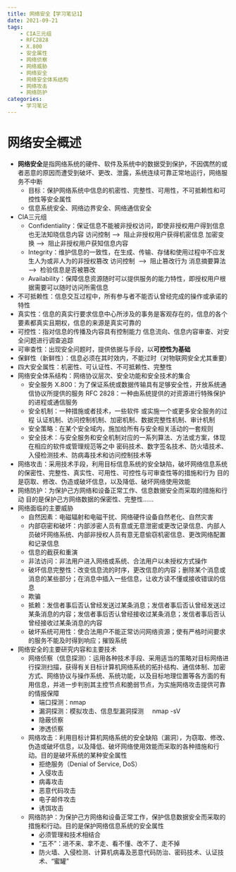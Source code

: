 ```yaml
---
title: 网络安全【学习笔记1】
date: 2021-09-21
tags: 
    - CIA三元组 
    - RFC2828 
    - X.800 
    - 安全属性 
    - 网络侦察 
    - 网络威胁 
    - 网络安全 
    - 网络安全体系结构 
    - 网络攻击 
    - 网络防护
categories: 
    - 学习笔记
---
```

# 网络安全概述

-   **网络安全**是指网络系统的硬件、软件及系统中的数据受到保护，不因偶然的或者恶意的原因而遭受到破坏、更改、泄露，系统连续可靠正常地运行，网络服务不中断
    -   目标：保护网络系统中信息的机密性、完整性、可用性，不可抵赖性和可控性等安全属性
    -   信息系统安全、网络边界安全、网络通信安全
-   CIA三元组
    -   Confidentiality：保证信息不能被非授权访问，即使非授权用户得到信息也无法知晓信息内容 访问控制 -->  阻止非授权用户获得机密信息 加密变换 -->  阻止非授权用户获知信息内容
    -   Integrity：维护信息的一致性，在生成、传输、存储和使用过程中不应发生人为或非人为的非授权篡改 访问控制  -->  阻止篡改行为 消息摘要算法  -->  检验信息是否被篡改
    -   Availability：保障信息资源随时可以提供服务的能力特性，即授权用户根据需要可以随时访问所需信息
-   不可抵赖性：信息交互过程中，所有参与者不能否认曾经完成的操作或承诺的特性
-   真实性：信息的真实行要求信息中心所涉及的事务是客观存在的，信息的各个要素都真实且期权，信息的来源是真实可靠的
-   可控性：指对信息的传播及内容具有控制能力 信息流向、信息内容审查、对安全问题进行调查追踪
-   可审查性：出现安全问题时，提供依据与手段，以**可控性为基础**
-   保鲜性（新鲜性）：信息必须在其时效内，不能过时（对物联网安全尤其重要）
-   四大安全属性：机密性、可认证性、不可抵赖性、完整性
-   网络安全体系结构：网络协议层次、安全功能和安全技术的集合
    -   安全服务 X.800：为了保证系统或数据传输具有足够安全性，开放系统通信协议所提供的服务 RFC 2828：一种由系统提供的对资源进行特殊保护的进程或通信服务
    -   安全机制：一种措施或者技术，一些软件 或实施一个或更多安全服务的过程 认证机制、访问控制机制、加密机制、数据完整性机制、审计机制
    -   安全策略：在某个安全域内，施加给所有与安全相关活动的一套规则
    -   安全技术：与安全服务和安全机制对应的一系列算法、方法或方案，体现在相应的软件或管理规范等之中 密码技术、数字签名技术、防火墙技术、入侵检测技术、防病毒技术和访问控制技术等
-   网络攻击：采用技术手段，利用目标信息系统的安全缺陷，破坏网络信息系统的保密性、完整性、真实性、可用性、可控性与可审查性等的措施和行为 目的是窃取、修改、伪造或破坏信息，以及降低、破坏网络使用效能
-   网络防护：为保护己方网络和设备正常工作、信息数据安全而采取的措施和行动 目的是保护己方网络数据的保密性、完整性......
-   网络面临的主要威胁
    -   自然因素：电磁辐射和电磁干扰、网络硬件设备自然老化、自然灾害
    -   内部窃密和破坏：内部涉密人员有意或无意泄密或更改记录信息、内部人员破坏网络系统、内部非授权人员有意无意偷窃机密信息、更改网络配置和记录信息
    -   信息的截获和重演
    -   非法访问：非法用户进入网络或系统、合法用户以未授权方式操作
    -   破坏信息完整性：改变信息流的时序，更改信息的内容；删除某个消息或消息的某些部分；在消息中插入一些信息，让收方读不懂或接收错误的信息
    -   欺骗
    -   抵赖：发信者事后否认曾经发送过某条消息；发信者事后否认曾经发送过某条消息的内容；发信者事后否认曾经接收过某条消息；发信者事后否认曾经接收过某条消息的内容
    -   破坏系统可用性：使合法用户不能正常访问网络资源；使有严格时间要求的服务不能及时得到响应；摧毁系统
-   网络安全的主要研究内容和主要技术
    -   网络侦察（信息探测）：运用各种技术手段、采用适当的策略对目标网络进行探测扫描，获得有关目标计算机网络系统的拓扑结构、通信体制、加密方式、网络协议与操作系统、系统功能，以及目标地理位置等各方面的有用信息，并进一步判别其主控节点和脆弱节点，为实施网络攻击提供可靠的情报保障
        -   端口探测：nmap
        -   漏洞探测：模拟攻击、信息型漏洞探测     nmap -sV
        -   隐蔽侦察
        -   渗透侦察
    -   网络攻击：利用目标计算机网络系统的安全缺陷（漏洞），为窃取、修改、伪造或破坏信息，以及降低、破坏网络使用效能而采取的各种措施和行动。目的是破坏系统的某种安全属性
        -   拒绝服务（Denial of Service, DoS）
        -   入侵攻击
        -   病毒攻击
        -   恶意代码攻击
        -   电子邮件攻击
        -   诱饵攻击
    -   网络防护：为保护己方网络和设备正常工作，保护信息数据安全而采取的措施和行动。目的是保护网络信息系统的安全属性
        -   必须管理和技术相结合
        -   “五不”：进不来、拿不走、看不懂、改不了、走不掉
        -   防火墙、入侵检测、计算机病毒及恶意代码防治、密码技术、认证技术、“蜜罐”